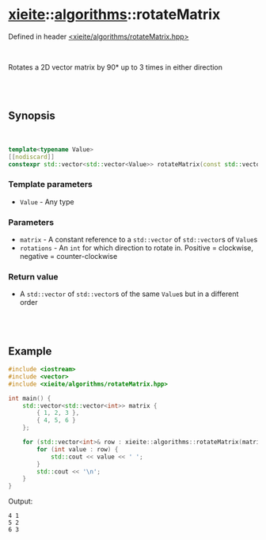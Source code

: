 # [xieite](../xieite.md)::[algorithms](../algorithms.md)::rotateMatrix
Defined in header [<xieite/algorithms/rotateMatrix.hpp>](../../include/xieite/algorithms/rotateMatrix.hpp)

<br/>

Rotates a 2D vector matrix by 90* up to 3 times in either direction

<br/><br/>

## Synopsis

<br/>

```cpp
template<typename Value>
[[nodiscard]]
constexpr std::vector<std::vector<Value>> rotateMatrix(const std::vector<std::vector<Value>>& matrix, int rotations) noexcept;
```
### Template parameters
- `Value` - Any type
### Parameters
- `matrix` - A constant reference to a `std::vector` of `std::vector`s of `Value`s
- `rotations` - An `int` for which direction to rotate in. Positive = clockwise, negative = counter-clockwise
### Return value
- A `std::vector` of `std::vector`s of the same `Value`s but in a different order

<br/><br/>

## Example
```cpp
#include <iostream>
#include <vector>
#include <xieite/algorithms/rotateMatrix.hpp>

int main() {
	std::vector<std::vector<int>> matrix {
		{ 1, 2, 3 },
		{ 4, 5, 6 }
	};

	for (std::vector<int>& row : xieite::algorithms::rotateMatrix(matrix, 1)) {
		for (int value : row) {
			std::cout << value << ' ';
		}
		std::cout << '\n';
	}
}
```
Output:
```
4 1
5 2
6 3
```

